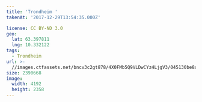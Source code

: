 ```yaml
---
title: 'Trondheim '
takenAt: '2017-12-29T13:54:35.000Z'

license: CC BY-ND 3.0
geo:
  lat: 63.397811
  lng: 10.332122
tags:
  - Trondheim
url: >-
  //images.ctfassets.net/bncv3c2gt878/4X0FMb5Q9VLDwCYz4LjgV3/045130be8a0b6d52a358642a6651127f/trondheim_38665932234_o
size: 2390668
image:
  width: 4192
  height: 2358
---
```

